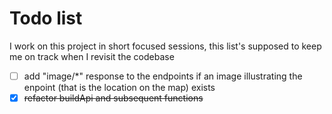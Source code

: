 # Todo list

I work on this project in short focused sessions, this list's supposed to keep me on track when I revisit the codebase

- [ ] add "image/*" response to the endpoints if an image illustrating the enpoint (that is the location on the map) exists
- [x]  ~~refactor buildApi and subsequent functions~~